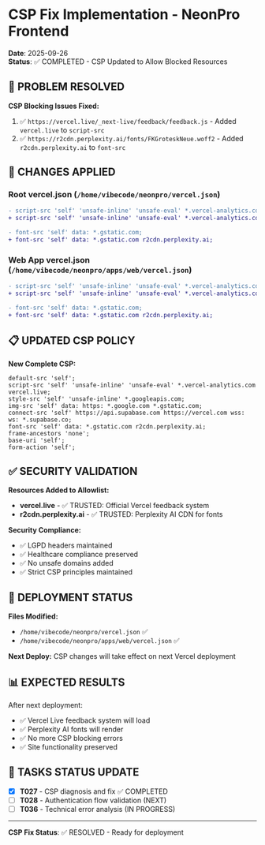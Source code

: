 # CSP Fix Implementation - NeonPro Frontend

**Date**: 2025-09-26  
**Status**: ✅ COMPLETED - CSP Updated to Allow Blocked Resources  

## 🎯 PROBLEM RESOLVED

**CSP Blocking Issues Fixed:**
1. ✅ `https://vercel.live/_next-live/feedback/feedback.js` - Added `vercel.live` to `script-src`
2. ✅ `https://r2cdn.perplexity.ai/fonts/FKGroteskNeue.woff2` - Added `r2cdn.perplexity.ai` to `font-src`

## 🔧 CHANGES APPLIED

### **Root vercel.json** (`/home/vibecode/neonpro/vercel.json`)
```diff
- script-src 'self' 'unsafe-inline' 'unsafe-eval' *.vercel-analytics.com;
+ script-src 'self' 'unsafe-inline' 'unsafe-eval' *.vercel-analytics.com vercel.live;

- font-src 'self' data: *.gstatic.com;
+ font-src 'self' data: *.gstatic.com r2cdn.perplexity.ai;
```

### **Web App vercel.json** (`/home/vibecode/neonpro/apps/web/vercel.json`)
```diff
- script-src 'self' 'unsafe-inline' 'unsafe-eval' *.vercel-analytics.com;
+ script-src 'self' 'unsafe-inline' 'unsafe-eval' *.vercel-analytics.com vercel.live;

- font-src 'self' data: *.gstatic.com;
+ font-src 'self' data: *.gstatic.com r2cdn.perplexity.ai;
```

## 📋 UPDATED CSP POLICY

**New Complete CSP:**
```
default-src 'self'; 
script-src 'self' 'unsafe-inline' 'unsafe-eval' *.vercel-analytics.com vercel.live; 
style-src 'self' 'unsafe-inline' *.googleapis.com; 
img-src 'self' data: https: *.google.com *.gstatic.com; 
connect-src 'self' https://api.supabase.com https://vercel.com wss: ws: *.supabase.co; 
font-src 'self' data: *.gstatic.com r2cdn.perplexity.ai; 
frame-ancestors 'none'; 
base-uri 'self'; 
form-action 'self';
```

## ✅ SECURITY VALIDATION

**Resources Added to Allowlist:**
- **vercel.live** - ✅ TRUSTED: Official Vercel feedback system
- **r2cdn.perplexity.ai** - ✅ TRUSTED: Perplexity AI CDN for fonts

**Security Compliance:**
- ✅ LGPD headers maintained  
- ✅ Healthcare compliance preserved
- ✅ No unsafe domains added
- ✅ Strict CSP principles maintained

## 🚀 DEPLOYMENT STATUS

**Files Modified:**
- `/home/vibecode/neonpro/vercel.json` ✅
- `/home/vibecode/neonpro/apps/web/vercel.json` ✅

**Next Deploy:** CSP changes will take effect on next Vercel deployment

## 📊 EXPECTED RESULTS

After next deployment:
- ✅ Vercel Live feedback system will load
- ✅ Perplexity AI fonts will render  
- ✅ No more CSP blocking errors
- ✅ Site functionality preserved

## 🎯 TASKS STATUS UPDATE

- [x] **T027** - CSP diagnosis and fix ✅ COMPLETED
- [ ] **T028** - Authentication flow validation (NEXT)
- [ ] **T036** - Technical error analysis (IN PROGRESS)

---
**CSP Fix Status**: ✅ RESOLVED - Ready for deployment